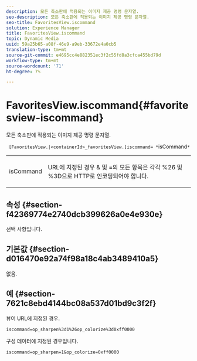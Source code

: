 ```yaml
---
description: 모든 축소판에 적용되는 이미지 제공 명령 문자열.
seo-description: 모든 축소판에 적용되는 이미지 제공 명령 문자열.
seo-title: FavoritesView.iscommand
solution: Experience Manager
title: FavoritesView.iscommand
topic: Dynamic Media
uuid: 59a25b65-a08f-46e9-a9eb-33672e4a0cb5
translation-type: tm+mt
source-git-commit: e4695cc4e882351ec3f2c55fd8a3cfca455bd79d
workflow-type: tm+mt
source-wordcount: '71'
ht-degree: 7%

---
```



# FavoritesView.iscommand{#favoritesview-iscommand}

모든 축소판에 적용되는 이미지 제공 명령 문자열.

` [FavoritesView.|<containerId>_favoritesView.]iscommand= *`isCommand`*`

<table id="table_2B109D2F91E64B5382B31921C3780FA5"> 
 <tbody> 
  <tr> 
   <td colname="col1"> <p><span class="codeph"><span class="varname"> isCommand</span></span> </p> </td> 
   <td colname="col2"> <p> URL에 지정된 경우 <span class="codeph"> &amp;</span> 및 <span class="codeph"> =</span>의 모든 항목은 각각 <span class="codeph"> %26</span> 및 <span class="codeph"> %3D</span>으로 HTTP로 인코딩되어야 합니다. </p> </td> 
  </tr> 
 </tbody> 
</table>

## 속성 {#section-f42369774e2740dcb399626a0e4e930e}

선택 사항입니다.

## 기본값 {#section-d016470e92a74f98a18c4ab3489410a5}

없음.

## 예 {#section-7621c8ebd4144bc08a537d01bd9c3f2f}

뷰어 URL에 지정된 경우.

`iscommand=op_sharpen%3d1%26op_colorize%3d0xff0000`

구성 데이터에 지정된 경우입니다.

`iscommand=op_sharpen=1&op_colorize=0xff0000`
